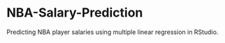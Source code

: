 # NBA-Salary-Prediction
Predicting NBA player salaries using multiple linear regression in RStudio.
